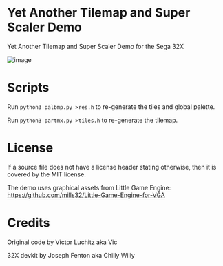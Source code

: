 # Yet Another Tilemap and Super Scaler Demo
Yet Another Tilemap and Super Scaler Demo for the Sega 32X

![image](https://user-images.githubusercontent.com/1173058/148651754-11cb3fbd-5d09-4de7-bf23-469dc957359c.png)

Scripts
============

Run `python3 palbmp.py >res.h` to re-generate the tiles and global palette.

Run `python3 partmx.py >tiles.h` to re-generate the tilemap.

License
============
If a source file does not have a license header stating otherwise, then it is covered by the MIT license.

The demo uses graphical assets from Little Game Engine: https://github.com/mills32/Little-Game-Engine-for-VGA

Credits
============

Original code by Victor Luchitz aka Vic

32X devkit by Joseph Fenton aka Chilly Willy
